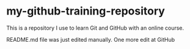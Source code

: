 # my-github-training-repository
This is a repository I use to learn Git and GitHub with an online course.

README.md file was just edited manually. One more edit at GitHub
